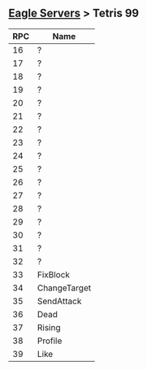 [Eagle Servers](Eagle-Protocol) > Tetris 99
---

| RPC | Name |
| --- | --- |
| 16 | ? |
| 17 | ? |
| 18 | ? |
| 19 | ? |
| 20 | ? |
| 21 | ? |
| 22 | ? |
| 23 | ? |
| 24 | ? |
| 25 | ? |
| 26 | ? |
| 27 | ? |
| 28 | ? |
| 29 | ? |
| 30 | ? |
| 31 | ? |
| 32 | ? |
| 33 | FixBlock |
| 34 | ChangeTarget |
| 35 | SendAttack |
| 36 | Dead |
| 37 | Rising |
| 38 | Profile |
| 39 | Like |